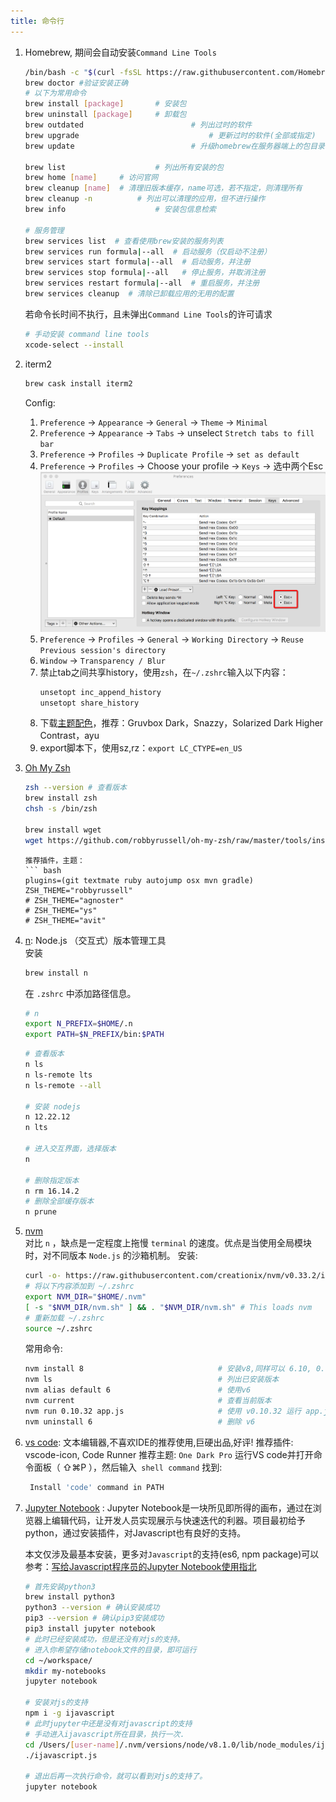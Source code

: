 ```yaml
---
title: 命令行
---
```


1. Homebrew, 期间会自动安装`Command Line Tools`
   ``` bash
   /bin/bash -c "$(curl -fsSL https://raw.githubusercontent.com/Homebrew/install/HEAD/install.sh)"
   brew doctor #验证安装正确
   # 以下为常用命令
   brew install [package] 		# 安装包
   brew uninstall [package] 	# 卸载包
   brew outdated 						# 列出过时的软件
   brew upgrade 							# 更新过时的软件(全部或指定)
   brew update 							# 升级homebrew在服务器端上的包目录

   brew list 					# 列出所有安装的包
   brew home [name]		# 访问官网
   brew cleanup [name]	# 清理旧版本缓存，name可选，若不指定，则清理所有
   brew cleanup -n			# 列出可以清理的应用，但不进行操作
   brew info 					# 安装包信息检索

   # 服务管理
   brew services list  # 查看使用brew安装的服务列表
   brew services run formula|--all  # 启动服务（仅启动不注册）
   brew services start formula|--all  # 启动服务，并注册
   brew services stop formula|--all   # 停止服务，并取消注册
   brew services restart formula|--all  # 重启服务，并注册
   brew services cleanup  # 清除已卸载应用的无用的配置
   ```

   若命令长时间不执行，且未弹出`Command Line Tools`的许可请求
   ``` bash 
   # 手动安装 command line tools
   xcode-select --install
   ```

2. iterm2

   ``` bash
   brew cask install iterm2
   ```
   Config:
   1. `Preference` -> `Appearance` -> `General` -> `Theme` -> `Minimal`
   2. `Preference` -> `Appearance` -> `Tabs` -> unselect `Stretch tabs to fill bar`
   3. `Preference` -> `Profiles` -> `Duplicate Profile` -> `set as default`
   4. `Preference` -> `Profiles` -> Choose your profile -> `Keys` -> 选中两个Esc
   ![mac-iterm-alt.png](/img/blog/Mac/mac-iterm-alt.png)
   1. `Preference` -> `Profiles` -> `General` -> `Working Directory` -> `Reuse Previous session's directory`
   2. `Window` -> `Transparency / Blur`
   3. 禁止tab之间共享history，使用`zsh`，在`~/.zshrc`输入以下内容：
      ``` bash
      unsetopt inc_append_history
      unsetopt share_history
      ```
   4. 下载[主题配色](https://iterm2colorschemes.com/)，推荐：Gruvbox Dark，Snazzy，Solarized Dark Higher Contrast，ayu
   5. export脚本下，使用sz,rz：`export LC_CTYPE=en_US`

3. [Oh My Zsh](http://ohmyz.sh/)
   ``` bash
   zsh --version # 查看版本
   brew install zsh
   chsh -s /bin/zsh

   brew install wget
   wget https://github.com/robbyrussell/oh-my-zsh/raw/master/tools/install.sh -O - |sh
   ```

   ```
   推荐插件，主题：
   ​``` bash
   plugins=(git textmate ruby autojump osx mvn gradle)
   ZSH_THEME="robbyrussell"
   # ZSH_THEME="agnoster"
   # ZSH_THEME="ys"
   # ZSH_THEME="avit"
   ```

4. [n](https://github.com/tj/n): Node.js （交互式）版本管理工具  
   安装
   ```bash
   brew install n
   ```

   在 `.zshrc` 中添加路径信息。
   ```bash
   # n
   export N_PREFIX=$HOME/.n
   export PATH=$N_PREFIX/bin:$PATH
   ```

   ```bash
   # 查看版本
   n ls
   n ls-remote lts
   n ls-remote --all

   # 安装 nodejs
   n 12.22.12
   n lts

   # 进入交互界面，选择版本
   n

   # 删除指定版本
   n rm 16.14.2
   # 删除全部缓存版本
   n prune
   ```

5. [nvm](https://github.com/creationix/nvm/blob/master/README.md)  
   对比 `n` ，缺点是一定程度上拖慢 `terminal` 的速度。优点是当使用全局模块时，对不同版本 `Node.js` 的沙箱机制。
    安装:
   ``` bash
   curl -o- https://raw.githubusercontent.com/creationix/nvm/v0.33.2/install.sh | bash
   # 将以下内容添加到 ~/.zshrc
   export NVM_DIR="$HOME/.nvm"
   [ -s "$NVM_DIR/nvm.sh" ] && . "$NVM_DIR/nvm.sh" # This loads nvm
   # 重新加载 ~/.zshrc
   source ~/.zshrc
   ```
   常用命令:
   ``` bash
   nvm install 8                              # 安装v8,同样可以 6.10, 0.10.35等
   nvm ls                                     # 列出已安装版本
   nvm alias default 6                        # 使用v6
   nvm current                                # 查看当前版本
   nvm run 0.10.32 app.js                     # 使用 v0.10.32 运行 app.js
   nvm uninstall 6                            # 删除 v6
   ```

6. [vs code](https://code.visualstudio.com/): 文本编辑器,不喜欢IDE的推荐使用,巨硬出品,好评!
   推荐插件: vscode-icon,  Code Runner
   推荐主题: `One Dark Pro`
   运行VS code并打开命令面板（ ⇧⌘P ），然后输入` shell command` 找到:
   ``` bash
    Install 'code' command in PATH
   ```
7. [Jupyter Notebook](http://jupyter.org/) : 
   Jupyter Notebook是一块所见即所得的画布，通过在浏览器上编辑代码，让开发人员实现展示与快速迭代的利器。项目最初给予python，通过安装插件，对Javascript也有良好的支持。

   本文仅涉及最基本安装，更多对`Javascript`的支持(es6, npm package)可以参考：[写给Javascript程序员的Jupyter Notebook使用指北](http://wolffn.github.io/2018/06/14/%E5%86%99%E7%BB%99Javascript%E7%A8%8B%E5%BA%8F%E5%91%98%E7%9A%84Jupyter-Notebook%E4%BD%BF%E7%94%A8%E6%8C%87%E5%8C%97/)

   ``` bash
   # 首先安装python3
   brew install python3
   python3 --version # 确认安装成功
   pip3 --version # 确认pip3安装成功
   pip3 install jupyter notebook 
   # 此时已经安装成功，但是还没有对js的支持。
   # 进入你希望存储notebook文件的目录，即可运行
   cd ~/workspace/
   mkdir my-notebooks
   jupyter notebook
   
   # 安装对js的支持
   npm i -g ijavascript
   # 此时jupyter中还是没有对javascript的支持
   # 手动进入ijavascript所在目录，执行一次.
   cd /Users/[user-name]/.nvm/versions/node/v8.1.0/lib/node_modules/ijavascript/bin
   ./ijavascript.js
   
   # 退出后再一次执行命令，就可以看到对js的支持了。
   jupyter notebook
   ```